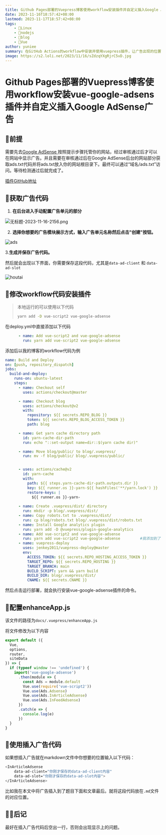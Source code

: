```yaml
---
title: Github Pages部署的Vuepress博客使用workflow安装插件并自定义插入Google AdSense广告
date: 2023-11-16T18:57:42+08:00
lastmod: 2023-11-17T18:57:42+08:00
tags: 
    - 🐘Linux
    - 🍓nodejs
    - 📕blog
    - 👾Vue
author: yuniee
summary: 在GitHub Actions的workflow中安装并使用vuepress插件，让广告出现的位置尽在掌握之中。
image: https://s2.loli.net/2023/11/16/sZdzqYXgRjrC5vD.jpg
---
```


# Github Pages部署的Vuepress博客使用workflow安装vue-google-adsens插件并自定义插入Google AdSense广告
<InArticleAdsense
    data-ad-client="ca-pub-5818850638223663"
    data-ad-slot="1327307385">
</InArticleAdsense>

## 🐖前提

需要先去[Google AdSense ](https://www.google.com/adsense)按照提示步骤托管你的网站，经过审核通过后才可以在网站中显示广告。并且需要在审核通过后在Google AdSense后台的网站部分获取ads.txt代码并将ads.txt放入你的网站根目录下。最终可以通过“域名/ads.txt”访问。等待检测通过后就完成了。



[插件GitHub地址](https://github.com/YunYouJun/vuepress-plugin-google-adsense)

## 🫏获取广告代码

1. **在后台进入手动配置广告单元的部分**

![无标题-2023-11-16-2156.png](https://s2.loli.net/2023/11/16/GKJNfSgVm63nX8Z.png)



2. **选择你想要的广告模块展示方式，输入广告单元名称然后点击"创建"按钮。**

![ads](https://s2.loli.net/2023/11/16/2PUT41IXG6JlMNg.png)

3.**生成并保存广告代码。**

然后就会出现以下界面，你需要保存这段代码，尤其是`data-ad-client` 和 `data-ad-slot`

![houtai](https://s2.loli.net/2023/11/16/Hl6xW9RFNOgdzjG.png)

## 👻**修改workflow代码安装插件**

> 本地运行的可以使用以下代码
>
> ```bash
> yarn add -D vue-script2 vue-google-adsense
> ```

在deploy.yml中直接添加以下代码

```yaml
      - name: Add vue-script2 and vue-google-adsense
        run: yarn add vue-script2 vue-google-adsense
```

添加后以我的博客的workflow代码为例

```yaml
name: Build and Deploy
on: [push, repository_dispatch]
jobs:
  build-and-deploy:
    runs-on: ubuntu-latest
    steps:
      - name: Checkout self
        uses: actions/checkout@master

      - name: Checkout blog
        uses: actions/checkout@v2
        with:
          repository: ${{ secrets.REPO_BLOG }}
          token: ${{ secrets.REPO_BLOG_ACCESS_TOKEN }}
          path: blog

      - name: Get yarn cache directory path
        id: yarn-cache-dir-path
        run: echo "::set-output name=dir::$(yarn cache dir)"

      - name: Move blog/public/ to blog/.vuepress/
        run: mv -f blog/public/ blog/.vuepress/public/


      - uses: actions/cache@v2
        id: yarn-cache
        with:
          path: ${{ steps.yarn-cache-dir-path.outputs.dir }}
          key: ${{ runner.os }}-yarn-${{ hashFiles('**/yarn.lock') }}
          restore-keys: |
            ${{ runner.os }}-yarn-
     
      - name: Create .vuepress/dist/ directory
        run: mkdir -p blog/.vuepress/dist/
      - name: Copy robots.txt to .vuepress/dist/
        run: cp blog/robots.txt blog/.vuepress/dist/robots.txt
      - name: Install Google analytics plugin
        run: yarn add -D @vuepress/plugin-google-analytics
      - name: Add vue-script2 and vue-google-adsense
        run: yarn add vue-script2 vue-google-adsense         #我添加到了这里
      - name: vuepress-deploy
        uses: jenkey2011/vuepress-deploy@master
        env:
          ACCESS_TOKEN: ${{ secrets.REPO_HOSTING_ACCESS_TOKEN }}
          TARGET_REPO: ${{ secrets.REPO_HOSTING }}
          TARGET_BRANCH: main
          BUILD_SCRIPT: yarn && yarn build
          BUILD_DIR: blog/.vuepress/dist/
          CNAME: ${{ secrets.CNAME }}
```

然后点击运行部署，就会执行安装vue-google-adsense插件的命令。

## 🦥配置enhanceApp.js

该文件的路径为`docs/.vuepress/enhanceApp.js`

将文件修改为以下内容

```js
export default ({
  Vue,
  options,
  router,
  siteData
}) => {
  if (typeof window !== 'undefined') {
    import('vue-google-adsense')
      .then(module => {
        const Ads = module.default
        Vue.use(require('vue-script2'))
        Vue.use(Ads.Adsense)
        Vue.use(Ads.InArticleAdsense)
        Vue.use(Ads.InFeedAdsense)
      })
      .catch(e => {
        console.log(e)
      })
  }
}

```

## 🐊使用插入广告代码

如果想插入广告就在markdown文件中你想要的位置输入以下代码：

```bash
<InArticleAdsense
    data-ad-client="你刚才保存的data-ad-client内容"
    data-ad-slot="你刚才保存的data-ad-slot内容">
</InArticleAdsense>
```

比如我在本文中将广告插入到了题目下面和文章最后。就将这段代码放在`.md`文件的对应位置。

## 🐻‍❄️后记

最好在插入广告代码后空出一行，否则会出现显示上的问题。

<InArticleAdsense
    data-ad-client="ca-pub-5818850638223663"
    data-ad-slot="1327307385">
</InArticleAdsense>
